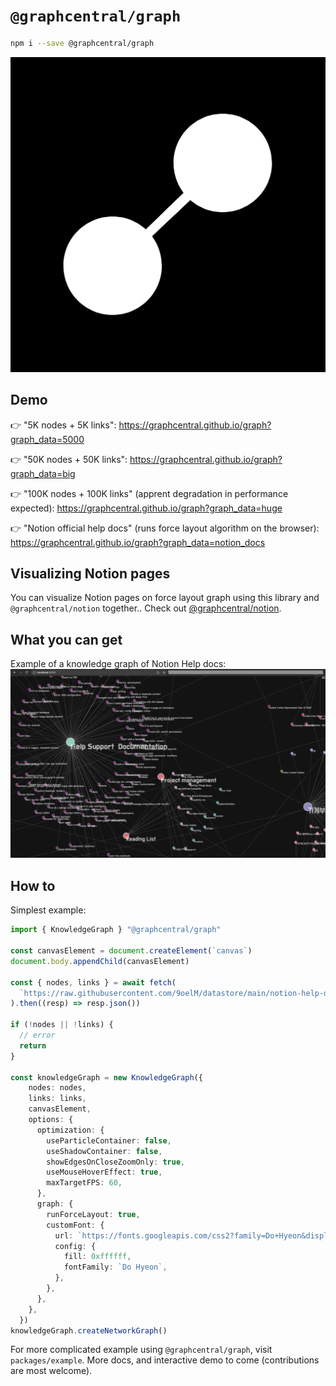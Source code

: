 # `@graphcentral/graph`

```bash
npm i --save @graphcentral/graph
```

![logo](./logo.png)

## Demo

👉 "5K nodes + 5K links": https://graphcentral.github.io/graph?graph_data=5000

👉 "50K nodes + 50K links": https://graphcentral.github.io/graph?graph_data=big

👉 "100K nodes + 100K links" (apprent degradation in performance expected): https://graphcentral.github.io/graph?graph_data=huge

👉 "Notion official help docs" (runs force layout algorithm on the browser): https://graphcentral.github.io/graph?graph_data=notion_docs

## Visualizing Notion pages 

You can visualize Notion pages on force layout graph using this library and `@graphcentral/notion` together.. Check out [@graphcentral/notion](https://github.com/graphcentral/notion).

## What you can get

Example of a knowledge graph of Notion Help docs:
![example0.png](./example0.png)

## How to

Simplest example:
```ts
import { KnowledgeGraph } "@graphcentral/graph"

const canvasElement = document.createElement(`canvas`)
document.body.appendChild(canvasElement)

const { nodes, links } = await fetch(
  `https://raw.githubusercontent.com/9oelM/datastore/main/notion-help-docs.json`
).then((resp) => resp.json())

if (!nodes || !links) {
  // error
  return
}

const knowledgeGraph = new KnowledgeGraph({
    nodes: nodes,
    links: links,
    canvasElement,
    options: {
      optimization: {
        useParticleContainer: false,
        useShadowContainer: false,
        showEdgesOnCloseZoomOnly: true,
        useMouseHoverEffect: true,
        maxTargetFPS: 60,
      },
      graph: {
        runForceLayout: true,
        customFont: {
          url: `https://fonts.googleapis.com/css2?family=Do+Hyeon&display=swap`,
          config: {
            fill: 0xffffff,
            fontFamily: `Do Hyeon`,
          },
        },
      },
    },
  })
knowledgeGraph.createNetworkGraph()
```

For more complicated example using `@graphcentral/graph`, visit `packages/example`. More docs, and interactive demo to come (contributions are most welcome).
